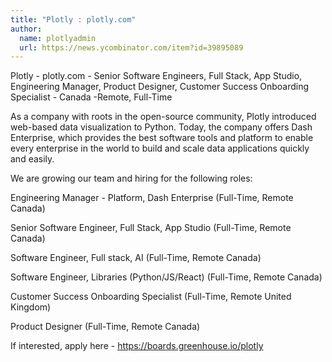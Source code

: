 ```yaml
---
title: "Plotly : plotly.com"
author:
  name: plotlyadmin
  url: https://news.ycombinator.com/item?id=39895089
---
```

Plotly - plotly.com - Senior Software Engineers, Full Stack, App Studio, Engineering Manager, Product Designer, Customer Success Onboarding Specialist - Canada -Remote, Full-Time

As a company with roots in the open-source community, Plotly introduced web-based data visualization to Python. Today, the company offers Dash Enterprise, which provides the best software tools and platform to enable every enterprise in the world to build and scale data applications quickly and easily.

We are growing our team and hiring for the following roles:

Engineering Manager - Platform, Dash Enterprise (Full-Time, Remote Canada)

Senior Software Engineer, Full Stack, App Studio (Full-Time, Remote Canada)

Software Engineer, Full stack, AI  (Full-Time, Remote Canada)

Software Engineer, Libraries (Python&#x2F;JS&#x2F;React) (Full-Time, Remote Canada)

Customer Success Onboarding Specialist (Full-Time, Remote United Kingdom)

Product Designer (Full-Time, Remote Canada)

If interested, apply here - <a href="https:&#x2F;&#x2F;boards.greenhouse.io&#x2F;plotly" rel="nofollow">https:&#x2F;&#x2F;boards.greenhouse.io&#x2F;plotly</a>
